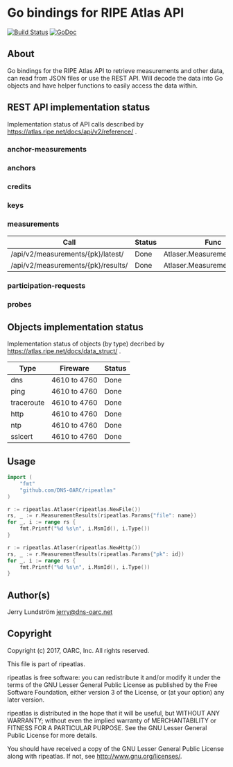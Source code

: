 # Go bindings for RIPE Atlas API

[![Build Status](https://travis-ci.org/DNS-OARC/ripeatlas.svg?branch=master)](https://travis-ci.org/DNS-OARC/ripeatlas) [![GoDoc](https://godoc.org/github.com/DNS-OARC/ripeatlas?status.svg)](https://godoc.org/github.com/DNS-OARC/ripeatlas)

## About

Go bindings for the RIPE Atlas API to retrieve measurements and other data,
can read from JSON files or use the REST API. Will decode the data into Go
objects and have helper functions to easily access the data within.

## REST API implementation status

Implementation status of API calls described by https://atlas.ripe.net/docs/api/v2/reference/ .

### anchor-measurements

### anchors

### credits

### keys

### measurements

Call | Status | Func
---- | ------ | -----
/api/v2/measurements/{pk}/latest/ | Done | Atlaser.MeasurementLatest()
/api/v2/measurements/{pk}/results/ | Done | Atlaser.MeasurementResults()

### participation-requests

### probes

## Objects implementation status

Implementation status of objects (by type) decribed by https://atlas.ripe.net/docs/data_struct/ .

Type | Fireware | Status
---- | -------- | ------
dns | 4610 to 4760 | Done
ping | 4610 to 4760 | Done
traceroute | 4610 to 4760 | Done
http | 4610 to 4760 | Done
ntp | 4610 to 4760 | Done
sslcert | 4610 to 4760 | Done

## Usage

```go
import (
    "fmt"
    "github.com/DNS-OARC/ripeatlas"
)

r := ripeatlas.Atlaser(ripeatlas.NewFile())
rs, _ := r.MeasurementResults(ripeatlas.Params{"file": name})
for _, i := range rs {
    fmt.Printf("%d %s\n", i.MsmId(), i.Type())
}

r := ripeatlas.Atlaser(ripeatlas.NewHttp())
rs, _ := r.MeasurementResults(ripeatlas.Params{"pk": id})
for _, i := range rs {
    fmt.Printf("%d %s\n", i.MsmId(), i.Type())
}
```

## Author(s)

Jerry Lundström <jerry@dns-oarc.net>

## Copyright

Copyright (c) 2017, OARC, Inc.
All rights reserved.

This file is part of ripeatlas.

ripeatlas is free software: you can redistribute it and/or modify
it under the terms of the GNU Lesser General Public License as published by
the Free Software Foundation, either version 3 of the License, or
(at your option) any later version.

ripeatlas is distributed in the hope that it will be useful,
but WITHOUT ANY WARRANTY; without even the implied warranty of
MERCHANTABILITY or FITNESS FOR A PARTICULAR PURPOSE.  See the
GNU Lesser General Public License for more details.

You should have received a copy of the GNU Lesser General Public License
along with ripeatlas.  If not, see <http://www.gnu.org/licenses/>.
